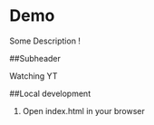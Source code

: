 # Demo

Some Description !

##Subheader

Watching YT


##Local development

1. Open index.html in your browser 